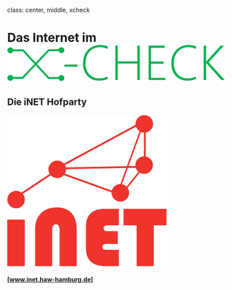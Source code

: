 class: center, middle, xcheck

# Das Internet im ![:scale 45%](img/x-check.png)

## Die iNET Hofparty

![:scale 25%](img/inet.png)

#### [www.inet.haw-hamburg.de]
